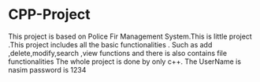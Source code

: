 # CPP-Project
This project is based on Police Fir Management System.This is little project .This project includes all the basic functionalities .
Such as add ,delete,modify,search ,view functions and there is also contains file functionalities The whole project is done by only c++.
The UserName is nasim 
password is 1234
